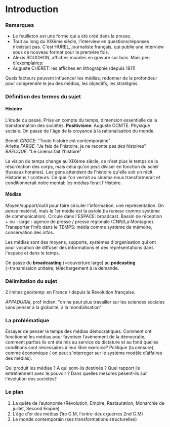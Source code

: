 # Introduction

### Remarques

* Le feuilleton est une forme qui a été créé dans la presse.
* Tout au long du XIXème siècle, l’interview en questions/réponses n’existait pas. C'est HUREL, journaliste français, qui publie une interview sous ce nouveau format pour la première fois.
* Alexis ROUCHON, affiches murales en gravure sur bois. Mais peu d'exemplaires:
* Auguste CHERET: les affiches en lithographie \(depuis 1811\)

Quels facteurs peuvent influencer les médias, redonner de la profondeur pour comprendre le jeu des médias, les objectifs, les stratégies.

### Définition des termes du sujet

#### Histoire

L'étude du passé. Prise en compte du temps, dimension essentielle de la transformation des sociétés. **Positivisme**: Auguste COMTE. Physique sociale. On passe de l'âge de la croyance à la rationalisation du monde.

Benoît _CROCE_: "Toute histoire est contemporaine"  
Arlette _FARGE_: "Je fais de l'histoire, je ne raconte pas _des_ histoires"  
_BAECQUE_: "Le cinéma fait l'histoire"

La vision du temps change au XIXème siècle, ce n'est plus le temps de la résurrection des corps, mais celui qu'on peut diviser en fonction du soleil \(fuseaux horaires\). Les gens attendent de l'histoire qu'elle soit un récit. Historiens / conteurs. Ce que l'on verrait au cinéma nous transformerait et conditionnerait notre mental: les médias ferait l'Histoire.

#### Médias

Moyen/support/outil pour faire circuler l'information, une représentation. On pense matériel, mais le 1er média est la parole \(la rumeur comme système de communication\). Circule dans l'ESPACE: broadcast. Bassin de réception + ou - large : agence de presse / presse régionale \(CNN/La Montagne\). Transporter l'info dans le TEMPS: média comme système de mémoire, conservation des infos.

Les médias sont des moyens, supports, systèmes d'organisation qui ont pour vocation de diffuser des informations et des représentations dans l'espace et dans le temps.

On passe du **broadcasting** \(=couverture large\) au **podcasting** \(=transmission unitaire, téléchargement à la demande.

### Délimitation du sujet

2 limites géo/temp: en France / depuis la Révolution française.

_APPADURAI_, prof indien: "on ne peut plus travailler sur les sciences sociales sans penser à la globalité, à la mondialisation"

### La problématique

Essayer de penser le temps des médias démocratiques. Comment ont fonctionné les médias pour favoriser l’avènement de la démocratie, comment parfois ils ont été mis au service de dictature et au fond quelles conditions sont nécessaires à leur libre exercice? Politique \(la censure\), comme économique \( on peut s’interroger sur le système modèle d’affaires des médias\).

Qui produit les médias ? A qui sont-ils destinés ? Quel rapport ils entretiennent avec le pouvoir ? Dans quelles mesures pèsent-ils sur l'évolution des sociétés?

### Le plan

1. La quête de l’autonomie \(Révolution, Empire, Restauration, Monarchie de juillet, Second Empire\)
2. L’âge d’or des médias \(1re G.M, l'entre-deux guerres 2nd G.M\)
3. Le monde contemporain \(ses transformations structurelles\)

